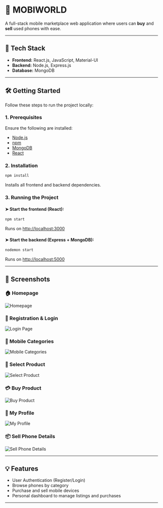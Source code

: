 
# 📱 MOBIWORLD

A full-stack mobile marketplace web application where users can **buy** and **sell** used phones with ease.

---

## 🚀 Tech Stack

- **Frontend:** React.js, JavaScript, Material-UI  
- **Backend:** Node.js, Express.js  
- **Database:** MongoDB  

---

## 🛠️ Getting Started

Follow these steps to run the project locally:

### 1. Prerequisites

Ensure the following are installed:

- [Node.js](https://nodejs.org/)
- [npm](https://www.npmjs.com/)
- [MongoDB](https://www.mongodb.com/)
- [React](https://reactjs.org/)

### 2. Installation

```bash
npm install
```

Installs all frontend and backend dependencies.

### 3. Running the Project

#### ➤ Start the frontend (React):
```bash
npm start
```
Runs on [http://localhost:3000](http://localhost:3000)

#### ➤ Start the backend (Express + MongoDB):
```bash
nodemon start
```
Runs on [http://localhost:5000](http://localhost:5000)

---

## 📸 Screenshots

### 🏠 Homepage
![Homepage](https://user-images.githubusercontent.com/77229655/164453686-b9b36ac8-7694-4d8f-bfd4-32bd50ed883a.png)

### 🔐 Registration & Login
![Login Page](https://user-images.githubusercontent.com/77229655/164452789-39945146-6815-4925-9ba5-46bf86977fa9.png)

### 📱 Mobile Categories
![Mobile Categories](https://user-images.githubusercontent.com/77229655/164454215-bff64cd5-f78d-4963-9006-8b1b5349481f.png)

### 🛒 Select Product
![Select Product](https://user-images.githubusercontent.com/77229655/164455061-2787addd-87dd-434f-949e-c1687cbda336.png)

### 💳 Buy Product
![Buy Product](https://user-images.githubusercontent.com/77229655/164457165-d237e854-170a-4ce9-bc77-9c23af35261b.png)

### 👤 My Profile
![My Profile](https://user-images.githubusercontent.com/77229655/164455415-cb85109e-e126-44c9-8bec-493dbd267900.png)

### 📦 Sell Phone Details
![Sell Phone Details](https://user-images.githubusercontent.com/77229655/164455988-b1e963c2-10bc-4584-95f9-09d45010806a.png)

---

## 💡 Features

- User Authentication (Register/Login)
- Browse phones by category
- Purchase and sell mobile devices
- Personal dashboard to manage listings and purchases

---


